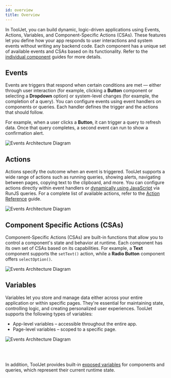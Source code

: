 ```yaml
---
id: overview
title: Overview
---
```


In ToolJet, you can build dynamic, logic-driven applications using Events, Actions, Variables, and Component-Specific Actions (CSAs). These features let you define how your app responds to user interactions and system events without writing any backend code. Each component has a unique set of available events and CSAs based on its functionality. Refer to the [individual component](/docs/app-builder/building-ui/component-library) guides for more details.

## Events

Events are triggers that respond when certain conditions are met — either through user interaction (for example, clicking a **Button** component or selecting a **Dropdown** option) or system-level changes (for example, the completion of a query). You can configure events using event handlers on components or queries. Each handler defines the trigger and the actions that should follow. 

For example, when a user clicks a **Button**, it can trigger a query to refresh data. Once that query completes, a second event can run to show a confirmation alert.

<img className="screenshot-full img-l" src="/img/app-builder/events/overview/events.png" alt="Events Architecture Diagram"/>

## Actions

Actions specify the outcome when an event is triggered. ToolJet supports a wide range of actions such as running queries, showing alerts, navigating between pages, copying text to the clipboard, and more. You can configure actions directly within event handlers or [dynamically using JavaScript](/docs/app-builder/custom-code/control-components) via RunJS queries. For a complete list of available actions, refer to the [Action Reference](/docs/category/actions-reference) guide.

<img className="screenshot-full img-l" src="/img/app-builder/events/overview/actions.png" alt="Events Architecture Diagram"/>

## Component Specific Actions (CSAs)

Component-Specific Actions (CSAs) are built-in functions that allow you to control a component's state and behavior at runtime. Each component has its own set of CSAs based on its capabilities. For example, a **Text** component supports the `setText()` action, while a **Radio Button** component offers `selectOption()`.

<img className="screenshot-full img-l" src="/img/app-builder/events/overview/csa.png" alt="Events Architecture Diagram"/>

## Variables

Variables let you store and manage data either across your entire application or within specific pages. They're essential for maintaining state, controlling logic, and creating personalized user experiences.
ToolJet supports the following types of variables:

- App-level variables – accessible throughout the entire app.
- Page-level variables – scoped to a specific page.

<img className="screenshot-full img-s" src="/img/app-builder/events/overview/var.png" alt="Events Architecture Diagram"/>

<br/><br/>

In addition, ToolJet provides built-in [exposed variables](/docs/app-builder/building-ui/component-state) for components and queries, which represent their current runtime state.

